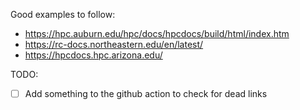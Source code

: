 Good examples to follow:
- https://hpc.auburn.edu/hpc/docs/hpcdocs/build/html/index.htm
- https://rc-docs.northeastern.edu/en/latest/
- https://hpcdocs.hpc.arizona.edu/

TODO:
- [ ] Add something to the github action to check for dead links